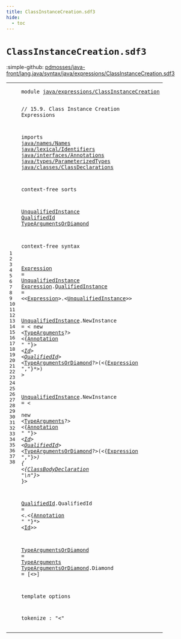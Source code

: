 ```yaml
---
title: ClassInstanceCreation.sdf3
hide:
  - toc
---
```


# `ClassInstanceCreation.sdf3`

:simple-github: [pdmosses/java-front/lang.java/syntax/java/expressions/ClassInstanceCreation.sdf3]

[pdmosses/java-front/lang.java/syntax/java/expressions/ClassInstanceCreation.sdf3]: https://github.com/pdmosses/java-front/blob/master/lang.java/syntax/java/expressions/ClassInstanceCreation.sdf3 "The source file on GitHub"

<div class="sdf3"><table class="highlighttable"><tbody><tr><td class="linenos"><div class="linenodiv"><pre><span></span>1
2
3
4
5
6
7
8
9
10
11
12
13
14
15
16
17
18
19
20
21
22
23
24
25
26
27
28
29
30
31
32
33
34
35
36
37
38
</pre></div></td>
<td class="code"><pre><code><span class="keyword">module</span> <a href="../Main.sdf3#java/expressions/ClassInstanceCreation_107_145" id="java/expressions/ClassInstanceCreation_7_45" title="Referenced at ../Main.sdf3 line 8">java/expressions/ClassInstanceCreation</a>

<span class="layout">// 15.9. Class Instance Creation Expressions</span>

<span class="keyword">imports</span>
  <a href="../../names/Names.sdf3#java/names/Names_7_23" id="java/names/Names_103_119" title="Defined at ../../names/Names.sdf3 line 1">java/names/Names</a>
  <a href="../../lexical/Identifiers.sdf3#java/lexical/Identifiers_7_31" id="java/lexical/Identifiers_122_146" title="Defined at ../../lexical/Identifiers.sdf3 line 1">java/lexical/Identifiers</a>
  <a href="../../interfaces/Annotations.sdf3#java/interfaces/Annotations_7_34" id="java/interfaces/Annotations_149_176" title="Defined at ../../interfaces/Annotations.sdf3 line 1">java/interfaces/Annotations</a>
  <a href="../../types/ParameterizedTypes.sdf3#java/types/ParameterizedTypes_7_36" id="java/types/ParameterizedTypes_179_208" title="Defined at ../../types/ParameterizedTypes.sdf3 line 1">java/types/ParameterizedTypes</a>
  <a href="../../classes/ClassDeclarations.sdf3#java/classes/ClassDeclarations_7_37" id="java/classes/ClassDeclarations_211_241" title="Defined at ../../classes/ClassDeclarations.sdf3 line 1">java/classes/ClassDeclarations</a>

<span class="keyword">context-free sorts</span>

  <a href="#UnqualifiedInstance_444_463" id="UnqualifiedInstance_265_284" title="Referenced at line 21">UnqualifiedInstance</a>
  <a href="#QualifiedId_711_722" id="QualifiedId_287_298" title="Referenced at line 27">QualifiedId</a>
  <a href="#TypeArgumentsOrDiamond_726_748" id="TypeArgumentsOrDiamond_301_323" title="Referenced at line 27">TypeArgumentsOrDiamond</a>

<span class="keyword">context-free syntax</span>
  
  <a href="#Expression_753_763" id="Expression_350_360" title="Referenced at line 27">Expression</a>              = <a href="#UnqualifiedInstance_265_284" id="UnqualifiedInstance_376_395" title="Defined at line 14, 23, 26">UnqualifiedInstance</a>
  <a href="#Expression_753_763" id="Expression_398_408" title="Referenced at line 27">Expression</a>.<span class="cons_Constructor"><a href="../Disambiguation.sdf3#QualifiedInstance_558_575" id="QualifiedInstance_409_426" title="Referenced at ../Disambiguation.sdf3 line 25">QualifiedInstance</a></span> = &lt;&lt;<a href="#Expression_350_360" id="Expression_431_441" title="Defined at line 20, 21">Expression</a>&gt;<span class="cons_String">.</span>&lt;<a href="#UnqualifiedInstance_265_284" id="UnqualifiedInstance_444_463" title="Defined at line 14, 23, 26">UnqualifiedInstance</a>&gt;&gt;
  
  <a href="#UnqualifiedInstance_444_463" id="UnqualifiedInstance_471_490" title="Referenced at line 21">UnqualifiedInstance</a>.<span class="cons_Constructor"><span id="NewInstance_491_502" title="Not referenced locally, nor via imports">NewInstance</span></span> = &lt;
  <span class="cons_String">new</span> &lt;<a href="../../types/ParameterizedTypes.sdf3#TypeArguments_157_170" id="TypeArguments_514_527" title="Defined at ../../types/ParameterizedTypes.sdf3 line 11, 17">TypeArguments</a>?&gt; &lt;{<a href="../../interfaces/Annotations.sdf3#Annotation_158_168" id="Annotation_532_542" title="Defined at ../../interfaces/Annotations.sdf3 line 12, 19, 20, 21">Annotation</a> <span class="cons_Lit">" "</span>}*&gt; &lt;<a href="../../lexical/Identifiers.sdf3#Id_141_143" id="Id_551_553" title="Defined at ../../lexical/Identifiers.sdf3 line 15, 23">Id</a>&gt; &lt;<a href="#QualifiedId_287_298" id="QualifiedId_556_567" title="Defined at line 15, 31">QualifiedId</a>*&gt; &lt;<a href="#TypeArgumentsOrDiamond_301_323" id="TypeArgumentsOrDiamond_571_593" title="Defined at line 16, 33, 34">TypeArgumentsOrDiamond</a>?&gt;<span class="cons_String">(</span>&lt;{<a href="#Expression_350_360" id="Expression_598_608" title="Defined at line 20, 21">Expression</a> <span class="cons_Lit">","</span>}*&gt;<span class="cons_String">)</span> &gt;
  
  <a href="#UnqualifiedInstance_444_463" id="UnqualifiedInstance_624_643" title="Referenced at line 21">UnqualifiedInstance</a>.<span class="cons_Constructor"><span id="NewInstance_644_655" title="Not referenced locally, nor via imports">NewInstance</span></span> = &lt;  
  <span class="cons_String">new</span> &lt;<a href="../../types/ParameterizedTypes.sdf3#TypeArguments_157_170" id="TypeArguments_669_682" title="Defined at ../../types/ParameterizedTypes.sdf3 line 11, 17">TypeArguments</a>?&gt; &lt;{<a href="../../interfaces/Annotations.sdf3#Annotation_158_168" id="Annotation_687_697" title="Defined at ../../interfaces/Annotations.sdf3 line 12, 19, 20, 21">Annotation</a> <span class="cons_Lit">" "</span>}*&gt; &lt;<a href="../../lexical/Identifiers.sdf3#Id_141_143" id="Id_706_708" title="Defined at ../../lexical/Identifiers.sdf3 line 15, 23">Id</a>&gt; &lt;<a href="#QualifiedId_287_298" id="QualifiedId_711_722" title="Defined at line 15, 31">QualifiedId</a>*&gt; &lt;<a href="#TypeArgumentsOrDiamond_301_323" id="TypeArgumentsOrDiamond_726_748" title="Defined at line 16, 33, 34">TypeArgumentsOrDiamond</a>?&gt;<span class="cons_String">(</span>&lt;{<a href="#Expression_350_360" id="Expression_753_763" title="Defined at line 20, 21">Expression</a> <span class="cons_Lit">","</span>}*&gt;<span class="cons_String">)</span> <span class="cons_String">{</span>
    &lt;{<a href="../../classes/ClassDeclarations.sdf3#ClassBodyDeclaration_615_635" id="ClassBodyDeclaration_780_800" title="Defined at ../../classes/ClassDeclarations.sdf3 line 28, 58, 59, 60, 61">ClassBodyDeclaration</a> <span class="cons_Lit">"\n"</span>}*&gt;
  <span class="cons_String">}</span>&gt;
  
  <a href="#QualifiedId_711_722" id="QualifiedId_819_830" title="Referenced at line 27">QualifiedId</a>.<span class="cons_Constructor"><span id="QualifiedId_831_842" title="Not referenced locally, nor via imports">QualifiedId</span></span> = &lt;<span class="cons_String">.</span>&lt;{<a href="../../interfaces/Annotations.sdf3#Annotation_158_168" id="Annotation_849_859" title="Defined at ../../interfaces/Annotations.sdf3 line 12, 19, 20, 21">Annotation</a> <span class="cons_Lit">" "</span>}*&gt; &lt;<a href="../../lexical/Identifiers.sdf3#Id_141_143" id="Id_868_870" title="Defined at ../../lexical/Identifiers.sdf3 line 15, 23">Id</a>&gt;&gt;
  
  <a href="#TypeArgumentsOrDiamond_726_748" id="TypeArgumentsOrDiamond_878_900" title="Referenced at line 27">TypeArgumentsOrDiamond</a>         = <a href="../../types/ParameterizedTypes.sdf3#TypeArguments_157_170" id="TypeArguments_911_924" title="Defined at ../../types/ParameterizedTypes.sdf3 line 11, 17">TypeArguments</a>
  <a href="#TypeArgumentsOrDiamond_726_748" id="TypeArgumentsOrDiamond_927_949" title="Referenced at line 27">TypeArgumentsOrDiamond</a>.<span class="cons_Constructor"><span id="Diamond_950_957" title="Not referenced locally, nor via imports">Diamond</span></span> = [<span class="cons_String">&lt;&gt;</span>]

<span class="keyword">template options</span>  
  
  <span class="keyword">tokenize</span> : "&lt;" 
</code></pre></td></tr></tbody></table></div>